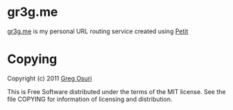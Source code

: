 # gr3g.me

[gr3g.me](http://gr3g.me) is my personal URL routing service created using [Petit](http://gr3g.me/petit)

# Copying

Copyright (c) 2011 [Greg Osuri](http://gr3g.me/about)

This is Free Software distributed under the terms of the MIT license.
See the file COPYING for information of licensing and distribution.

